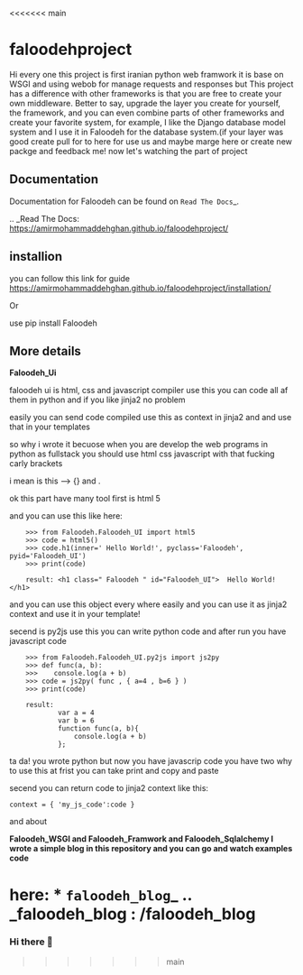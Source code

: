 <<<<<<< main
# faloodehproject
Hi every one this project is first iranian python web framwork it is base on WSGI and using webob for manage requests and responses
but This project has a difference with other frameworks is that you are free to create your own middleware. Better to say, upgrade the
layer you create for yourself, the framework, and you can even combine parts of other frameworks and create your favorite system, for 
example, I like the Django database model system and I use it in Faloodeh for the database system.(if your layer was good create pull for to here
for use us and maybe marge here or create new packge and feedback me!
now let's watching the part of project

Documentation
-------------

Documentation for Faloodeh can be found on `Read The Docs`_.

.. _Read The Docs: https://amirmohammaddehghan.github.io/faloodehproject/


## installion

you can follow this link for  guide https://amirmohammaddehghan.github.io/faloodehproject/installation/

Or

  use pip install Faloodeh

## More details

**Faloodeh_Ui**

faloodeh ui is html, css and javascript compiler use this you can code all af them in python and if you like jinja2 no problem

easily you can send code compiled use this as context in jinja2 and and use that in your templates 

so why i wrote it becuose when you are develop the web programs in python as fullstack you should use html css javascript with that fucking carly brackets

i mean is this --> {} and <tag> </tag>.

ok this part have many tool first is html 5

and you can use this like here:
    
        >>> from Faloodeh.Faloodeh_UI import html5
        >>> code = html5()
        >>> code.h1(inner=' Hello World!', pyclass='Faloodeh', pyid='Faloodeh_UI')
        >>> print(code)
  
        result: <h1 class=" Faloodeh " id="Faloodeh_UI">  Hello World!</h1>
        
and you can use this object every where easily and you can use it as jinja2 context and use it in your template!

secend is py2js use this you can write python code and after run you have javascript code 

        >>> from Faloodeh.Faloodeh_UI.py2js import js2py
        >>> def func(a, b):
        >>>    console.log(a + b)
        >>> code = js2py( func , { a=4 , b=6 } )
        >>> print(code)
  
        result: 
                var a = 4
                var b = 6
                function func(a, b){
                    console.log(a + b)
                };

ta da! you wrote python but now you have javascrip code you have two why to use this at frist you can take print and copy and paste 

secend you can return code to jinja2 context like this:

    context = { 'my_js_code':code }

and about 

**Faloodeh_WSGI and Faloodeh_Framwork and Faloodeh_Sqlalchemy I wrote a simple blog in this repository and you can go and watch examples
code**

here: * `faloodeh_blog`_
.. _faloodeh_blog : /faloodeh_blog
=======
### Hi there 👋

<!--
**faloodehproject/faloodehproject** is a ✨ _special_ ✨ repository because its `README.md` (this file) appears on your GitHub profile.

Here are some ideas to get you started:

- 🔭 I’m currently working on ...
- 🌱 I’m currently learning ...
- 👯 I’m looking to collaborate on ...
- 🤔 I’m looking for help with ...
- 💬 Ask me about ...
- 📫 How to reach me: ...
- 😄 Pronouns: ...
- ⚡ Fun fact: ...
-->
>>>>>>> main
